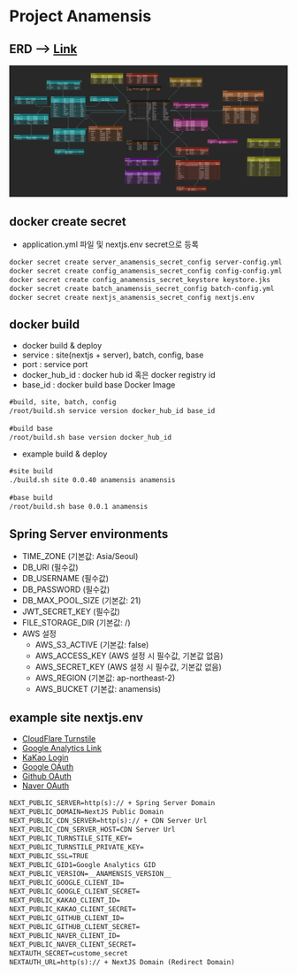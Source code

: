 # Project Anamensis


## ERD --> [Link](https://www.erdcloud.com/d/kaLkfNKiwKcPe85k4)
![](./resource/erd.jpg)

## docker create secret
- application.yml 파일 및 nextjs.env secret으로 등록

```shell
docker secret create server_anamensis_secret_config server-config.yml
docker secret create config_anamensis_secret_config config-config.yml
docker secret create config_anamensis_secret_keystore keystore.jks
docker secret create batch_anamensis_secret_config batch-config.yml
docker secret create nextjs_anamensis_secret_config nextjs.env
```

## docker build
- docker build & deploy
- service : site(nextjs + server), batch, config, base
- port : service port
- docker_hub_id : docker hub id 혹은 docker registry id
- base_id : docker build base Docker Image
```shell
#build, site, batch, config
/root/build.sh service version docker_hub_id base_id

#build base
/root/build.sh base version docker_hub_id

```
- example build & deploy
```shell
#site build
./build.sh site 0.0.40 anamensis anamensis

#base build
/root/build.sh base 0.0.1 anamensis
```

## Spring Server environments
- TIME_ZONE (기본값: Asia/Seoul)
- DB_URI (필수값)
- DB_USERNAME (필수값)
- DB_PASSWORD (필수값)
- DB_MAX_POOL_SIZE (기본값: 21)
- JWT_SECRET_KEY (필수값)
- FILE_STORAGE_DIR (기본값: /)
- AWS 설정
  - AWS_S3_ACTIVE (기본값: false)
  - AWS_ACCESS_KEY  (AWS 설정 시 필수값, 기본값 없음)
  - AWS_SECRET_KEY (AWS 설정 시 필수값, 기본값 없음)
  - AWS_REGION (기본값: ap-northeast-2)
  - AWS_BUCKET (기본값: anamensis)



## example site nextjs.env
- [CloudFlare Turnstile](https://www.cloudflare.com/ko-kr/products/turnstile/)
- [Google Analytics Link](https://analytics.google.com/analytics/web/)
- [KaKao Login](https://developers.kakao.com/product/kakaoLogin)
- [Google OAuth](https://cloud.google.com/apigee/docs/api-platform/security/oauth/oauth-home?hl=ko)
- [Github OAuth](https://docs.github.com/ko/apps/oauth-apps/building-oauth-apps/authorizing-oauth-apps)
- [Naver OAuth](https://developers.naver.com/docs/login/api/api.md)


```text
NEXT_PUBLIC_SERVER=http(s):// + Spring Server Domain
NEXT_PUBLIC_DOMAIN=NextJS Public Domain
NEXT_PUBLIC_CDN_SERVER=http(s):// + CDN Server Url
NEXT_PUBLIC_CDN_SERVER_HOST=CDN Server Url
NEXT_PUBLIC_TURNSTILE_SITE_KEY=
NEXT_PUBLIC_TURNSTILE_PRIVATE_KEY=
NEXT_PUBLIC_SSL=TRUE
NEXT_PUBLIC_GID1=Google Analytics GID
NEXT_PUBLIC_VERSION=__ANAMENSIS_VERSION__
NEXT_PUBLIC_GOOGLE_CLIENT_ID=
NEXT_PUBLIC_GOOGLE_CLIENT_SECRET=
NEXT_PUBLIC_KAKAO_CLIENT_ID=
NEXT_PUBLIC_KAKAO_CLIENT_SECRET=
NEXT_PUBLIC_GITHUB_CLIENT_ID=
NEXT_PUBLIC_GITHUB_CLIENT_SECRET=
NEXT_PUBLIC_NAVER_CLIENT_ID=
NEXT_PUBLIC_NAVER_CLIENT_SECRET=
NEXTAUTH_SECRET=custome_secret
NEXTAUTH_URL=http(s):// + NextJS Domain (Redirect Domain)
```